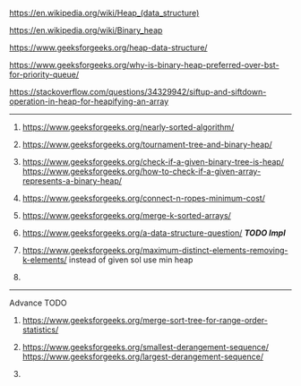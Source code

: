 https://en.wikipedia.org/wiki/Heap_(data_structure)

https://en.wikipedia.org/wiki/Binary_heap

https://www.geeksforgeeks.org/heap-data-structure/

https://www.geeksforgeeks.org/why-is-binary-heap-preferred-over-bst-for-priority-queue/

https://stackoverflow.com/questions/34329942/siftup-and-siftdown-operation-in-heap-for-heapifying-an-array



-------------------------------------------------------------------------------------------------------------------


1) https://www.geeksforgeeks.org/nearly-sorted-algorithm/

2) https://www.geeksforgeeks.org/tournament-tree-and-binary-heap/

3) https://www.geeksforgeeks.org/check-if-a-given-binary-tree-is-heap/
https://www.geeksforgeeks.org/how-to-check-if-a-given-array-represents-a-binary-heap/

4) https://www.geeksforgeeks.org/connect-n-ropes-minimum-cost/

5) https://www.geeksforgeeks.org/merge-k-sorted-arrays/

6) https://www.geeksforgeeks.org/a-data-structure-question/   ***TODO Impl***

7) https://www.geeksforgeeks.org/maximum-distinct-elements-removing-k-elements/
instead of given sol use min heap

8) 

---------------------------------------------------------------------------------------------------------

Advance TODO

1) https://www.geeksforgeeks.org/merge-sort-tree-for-range-order-statistics/

2) https://www.geeksforgeeks.org/smallest-derangement-sequence/
https://www.geeksforgeeks.org/largest-derangement-sequence/

3) 
